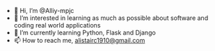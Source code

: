 - 👋 Hi, I’m @Alliy-mpjc
- 👀 I’m interested in learning as much as possible about software and coding real world applications
- 🌱 I’m currently learning Python, Flask and Django
- 📫 How to reach me, alistairc1910@gmail.com

<!---
Alliy-mpjc/Alliy-mpjc is a ✨ special ✨ repository because its `README.md` (this file) appears on your GitHub profile.
You can click the Preview link to take a look at your changes.
--->
